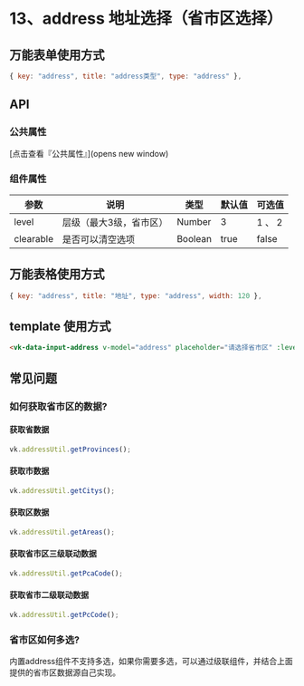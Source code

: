 # 13、address 地址选择（省市区选择）

## 万能表单使用方式

```js
{ key: "address", title: "address类型", type: "address" },
```

## API

### 公共属性

[点击查看『公共属性』](opens new window)

### 组件属性

| 参数 | 说明 | 类型 | 默认值 | 可选值 |
|------|------|------|--------|--------|
| level | 层级（最大3级，省市区） | Number | 3 | 1 、 2 |
| clearable | 是否可以清空选项 | Boolean | true | false |

## 万能表格使用方式

```js
{ key: "address", title: "地址", type: "address", width: 120 },
```

## template 使用方式

```html
<vk-data-input-address v-model="address" placeholder="请选择省市区" :level="3"></vk-data-input-address>
```

## 常见问题

### 如何获取省市区的数据?

#### 获取省数据

```js
vk.addressUtil.getProvinces();
```

#### 获取市数据

```js
vk.addressUtil.getCitys();
```

#### 获取区数据

```js
vk.addressUtil.getAreas();
```

#### 获取省市区三级联动数据

```js
vk.addressUtil.getPcaCode();
```

#### 获取省市二级联动数据

```js
vk.addressUtil.getPcCode();
```

### 省市区如何多选?

内置address组件不支持多选，如果你需要多选，可以通过级联组件，并结合上面提供的省市区数据源自己实现。